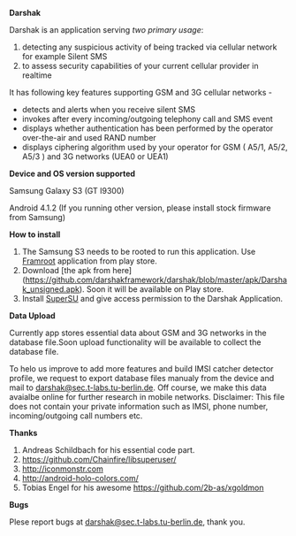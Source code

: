 **Darshak**

Darshak is an application serving *two primary usage*:
1. detecting any suspicious activity of being tracked via cellular network for example Silent SMS
2. to assess security capabilities of your current cellular provider in realtime
 
It has following key features supporting GSM and 3G cellular networks -
* detects and alerts when you receive silent SMS
* invokes after every incoming/outgoing telephony call and SMS event
* displays whether authentication has been performed by the operator
over-the-air and used RAND number
* displays ciphering algorithm used by your operator for GSM ( A5/1,
A5/2, A5/3 ) and 3G networks (UEA0 or UEA1)


**Device and OS version supported**

Samsung Galaxy S3 (GT I9300) 

Android 4.1.2  (If you running other version, please install stock
firmware from Samsung)


**How to install**

1. The Samsung S3 needs to be rooted to run this application. Use [Framroot](http://forum.xda-developers.com/apps/framaroot/root-framaroot-one-click-apk-to-root-t2130276)
application from play store.
2. Download [the apk from here] (https://github.com/darshakframework/darshak/blob/master/apk/Darshak_unsigned.apk). Soon it will be available on Play store.
3. Install [SuperSU](https://play.google.com/store/apps/details?id=eu.chainfire.supersu&hl=de) and give access permission to the Darshak Application.

**Data Upload**

Currently app stores essential data about GSM and 3G networks in the
database file.Soon upload functionality will be available to collect the database file. 

To helo us improve to add more features and build IMSI catcher detector profile, we request to export database files manualy from the device and mail to darshak@sec.t-labs.tu-berlin.de.
Off course, we make this data avaialbe online for further research in mobile networks.
Disclaimer: This file does not contain your private information such as IMSI, phone number, incoming/outgoing call numbers etc.

**Thanks**

1. Andreas Schildbach for his essential code part.
2. https://github.com/Chainfire/libsuperuser/
3. http://iconmonstr.com
4. http://android-holo-colors.com/
5. Tobias Engel for his awesome https://github.com/2b-as/xgoldmon

**Bugs**

Plese report bugs at darshak@sec.t-labs.tu-berlin.de, thank you.
